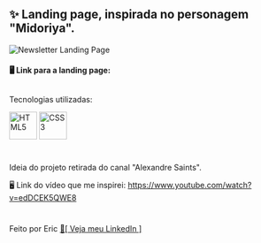 ## ✨ Landing page, inspirada no personagem "Midoriya". 

<img witdh="500" title="Newsletter Landing Page" src="">

#### 🖥 Link para a landing page: 

##

Tecnologias utilizadas: 

<div style="display: inline_block">
<img width="50" title="HTML5" src="https://cdn.jsdelivr.net/gh/devicons/devicon/icons/html5/html5-original.svg" />
<img width="50" title="CSS3" src="https://cdn.jsdelivr.net/gh/devicons/devicon/icons/css3/css3-original.svg" />

</div>
  
#

Ideia do projeto retirada do canal "Alexandre Saints". 

🖥 Link do vídeo que me inspirei: https://www.youtube.com/watch?v=edDCEK5QWE8

#

Feito por Eric <a href="https://www.linkedin.com/in/eric-macedo-9b47601b1/"> 🌌[ Veja meu LinkedIn ]</a>
